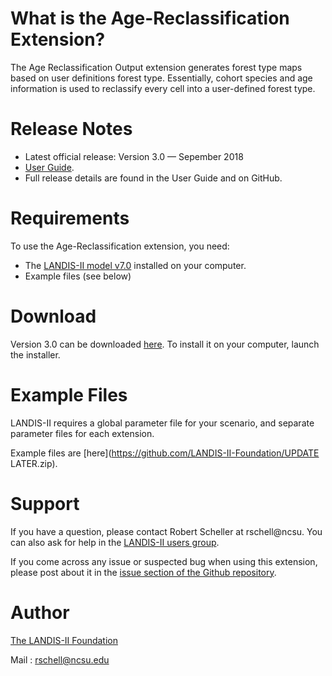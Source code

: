 # What is the Age-Reclassification Extension?

The Age Reclassification Output extension generates forest type maps based on user definitions forest type. Essentially, cohort species and age information is used to reclassify every cell into a user-defined forest type. 

# Release Notes

- Latest official release: Version 3.0 — Sepember 2018
- [User Guide](https://github.com/LANDIS-II-Foundation/Extension-Output-Age-Reclassification/blob/master/docs/LANDIS-II%20Age%20Reclass%20Output%20v3.0%20User%20Guide.pdf).
- Full release details are found in the User Guide and on GitHub.

# Requirements

To use the Age-Reclassification extension, you need:

- The [LANDIS-II model v7.0](http://www.landis-ii.org/install) installed on your computer.
- Example files (see below)

# Download

Version 3.0 can be downloaded [here](https://github.com/LANDIS-II-Foundation/Extension-Output-Age-Reclassification/blob/master/deploy/installer/LANDIS-II-V7%20Output%20Age%20Reclassification%203.0-setup.exe). To install it on your computer, launch the installer.

# Example Files

LANDIS-II requires a global parameter file for your scenario, and separate parameter files for each extension.

Example files are [here](https://github.com/LANDIS-II-Foundation/UPDATE LATER.zip).

# Support

If you have a question, please contact Robert Scheller at rschell@ncsu. 
You can also ask for help in the [LANDIS-II users group](http://www.landis-ii.org/users).

If you come across any issue or suspected bug when using this extension, please post about it in the [issue section of the Github repository](https://github.com/LANDIS-II-Foundation/Extension-Output-Age-Reclassification/issues).

# Author

[The LANDIS-II Foundation](http://www.landis-ii.org)

Mail : rschell@ncsu.edu
